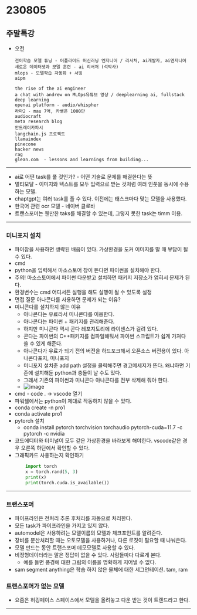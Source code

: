 # 230805

## 주말특강

- 오전

  ```
  전이학습 모델 튜닝 - 어플라이드 머신러닝 엔지니어 / 리서처, ai개발자, ai엔지니어
  새로운 데이터셋과 모델 훈련 - ai 리서처 (석박사)
  mlops - 모델학습 자동화 + 서빙
  aipm

  the rise of the ai engineer
  a chat with andrew on MLOps유튜브 영상 / deeplearning ai, fullstack deep learning
  openai platform - audio/whispher
  라마2 - mau 7억, 카뱅은 1000만
  audiocraft
  meta research blog
  안드레이카파시
  langchain.js 프로젝트
  llamaindex
  pinecone
  hacker news
  rag
  glean.com  - lessons and learnings from building...
  ```

---

- ai로 어떤 task를 풀 것인가? - 어떤 기술로 문제를 해결한다는 뜻
- 멀티모달 - 이미지와 텍스트를 모두 입력으로 받는 것처럼 여러 인풋을 동시에 수용하는 모델.
- chaptgpt는 여러 task를 풀 수 있다. 이전에는 태스크마다 맞는 모델을 사용했다.
- 한국어 관련 ocr 모델 - 네이버 클로바
- 트랜스포머는 웬만한 taks를 해결할 수 있는데, 그렇지 못한 task는 timm 이용.

---

### 미니포지 설치

- 파이참을 사용하면 생략된 배움이 있다. 가상환경을 도커 이미지를 말 때 부담이 될 수 있다.
- cmd
- python을 입력해서 마소스토어 창이 뜬다면 파이썬을 설치해야 한다.
- 주의! 마소스토어에서 파이썬 다운받고 설치하면 패키지 저장소가 얽혀서 문제가 된다.
- 환경변수는 cmd 어디서든 실행을 해도 실행이 될 수 있도록 설정
- 면접 질문 아나콘다를 사용하면 문제가 되는 이유?
- 미니콘다를 설치하지 않는 이유
  - 아나콘다는 유료라서 미니콘다를 이용한다.
  - 아나콘다는 파이썬 + 패키지를 관리해준다.
  - 하지만 미니콘다 역시 콘다 레포지토리에 라이센스가 걸려 있다.
  - 콘다는 파이썬의 C++패키지를 컴파일해둬서 파이썬 스크립트가 쉽게 가져다 쓸 수 있게 해준다.
  - 아나콘다가 유료가 되기 전의 버전을 하드포크해서 오픈소스 버전용이 있다. 아나콘다포지, 미니포지
  - 미니포지 설치준 add path 설정을 클릭해주면 경고메세지가 뜬다. 왜냐하면 기존에 설치해둔 python과 충돌이 날 수도 있다.
  - 그래서 기존의 파이썬과 미니콘다 아나콘다를 전부 삭제해 줘야 한다.
  - ![image](https://i.ibb.co/NN9BbQH/image.png)
- cmd - code . -> vscode 열기
- 파워쉘에서는 python이 제대로 작동하지 않을 수 있다.
- conda create -n pro1
- conda activate pro1
- pytorch 설치
  - conda install pytorch torchvision torchaudio pytorch-cuda=11.7 -c pytorch -c nvidia
- 코드에디터와 터미널이 모두 같은 가상환경을 바라보게 해야한다. vscode같은 경우 오른쪽 하단에서 확인할 수 있다.
- 그래픽카드 사용하는지 확인하기
  ```python
      import torch
      x = torch.rand(5, 3)
      print(x)
      print(torch.cuda.is_available())
  ```

---

### 트랜스포머

- 파이프라인은 전처리 추론 후처리를 자동으로 처리한다.
- 모든 task가 파이프라인을 가지고 있지 않다.
- automodel은 사용하려는 모델이름의 모델과 체크포인트를 알려준다.
- 장비를 분산처리할 때는 오토모델을 사용하거나, 다른 로짓이 필요할 때 나눠쓴다.
- 모델 만드는 동안 트랜스포머 데모모델로 사용할 수 있다.
- 비정형데이터라는 말은 정답이 없을 수 있다. 사람들마다 다르게 본다.
  - 예를 들면 풍경에 대한 그림의 이름을 명확하게 지어낼 수 없다.
- sam segment anything은 학습 하지 않은 물체에 대한 세그먼테이션. tam, ram

### 트랜스포머가 없는 모델

- 요즘은 허깅페이스 스페이스에서 모델을 올려놓고 다운 받는 것이 트렌드라고 한다.

---

